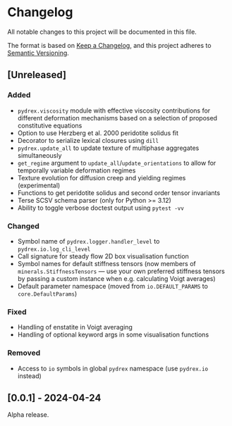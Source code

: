 # Changelog

All notable changes to this project will be documented in this file.

The format is based on [Keep a Changelog](https://keepachangelog.com/en/1.1.0/),
and this project adheres to [Semantic Versioning](https://semver.org/spec/v2.0.0.html).


## [Unreleased]

### Added
- `pydrex.viscosity` module with effective viscosity contributions for
  different deformation mechanisms based on a selection of proposed
  constitutive equations
- Option to use Herzberg et al. 2000 peridotite solidus fit
- Decorator to serialize lexical closures using `dill`
- `pydrex.update_all` to update texture of multiphase aggregates simultaneously
- `get_regime` argument to `update_all`/`update_orientations` to allow for
  temporally variable deformation regimes
- Texture evolution for diffusion creep and yielding regimes (experimental)
- Functions to get peridotite solidus and second order tensor invariants
- Terse SCSV schema parser (only for Python >= 3.12)
- Ability to toggle verbose doctest output using `pytest -vv`

### Changed
- Symbol name of `pydrex.logger.handler_level` to `pydrex.io.log_cli_level`
- Call signature for steady flow 2D box visualisation function
- Symbol names for default stiffness tensors (now members of
  `minerals.StiffnessTensors` — use your own preferred stiffness tensors by
  passing a custom instance when e.g. calculating Voigt averages)
- Default parameter namespace (moved from `io.DEFAULT_PARAMS` to
  `core.DefaultParams`)

### Fixed
- Handling of enstatite in Voigt averaging
- Handling of optional keyword args in some visualisation functions

### Removed
- Access to `io` symbols in global `pydrex` namespace (use `pydrex.io` instead)

## [0.0.1] - 2024-04-24

Alpha release.
